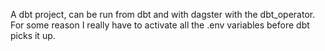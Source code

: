 A dbt project, can be run from dbt and with dagster with the dbt_operator.
For some reason I really have to activate all the .env variables before dbt picks
it up.
